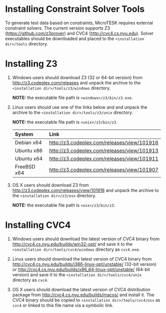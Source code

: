 # Installing Constraint Solver Tools

To generate test data based on constraints, MicroTESK requires external constraint solvers.
The current version supports Z3 (https://github.com/z3prover) and CVC4 (http://cvc4.cs.nyu.edu).
Solver executables should be downloaded and placed to the `<installation dir>/tools` directory.

# Installing Z3

1. Windows users should download Z3 (32 or 64-bit version) from http://z3.codeplex.com/releases and
   unpack the archive to the `<installation dir>/tools/z3/windows` directory.

   **NOTE:** the executable file path is `<windows>/z3/bin/z3.exe`.

2. Linux users should use one of the links below and and unpack the archive to the
   `<installation dir>/tools/z3/unix` directory.

   **NOTE:** the executable file path is `<unix>/z3/bin/z3`.

   | System | Link |
   | :----- | :--- |
   | Debian  x64 | http://z3.codeplex.com/releases/view/101916 |
   | Ubuntu  x86 | http://z3.codeplex.com/releases/view/101913 |
   | Ubuntu  x64 | http://z3.codeplex.com/releases/view/101911 |
   | FreeBSD x64 | http://z3.codeplex.com/releases/view/101907 |

3. OS X users should download Z3 from http://z3.codeplex.com/releases/view/101918 and unpack
   the archive to the `<installation dir>/z3/osx` directory.

   **NOTE:** the executable file path is `<osx>/z3/bin/z3`.

# Installing CVC4

1. Windows users should download the latest version of CVC4 binary from
   http://cvc4.cs.nyu.edu/builds/win32-opt/ and save it to the
   `<installation dir>/tools/cvc4/windows` directory as `cvc4.exe`.

2. Linux users should download the latest version of CVC4 binary from
   http://cvc4.cs.nyu.edu/builds/i386-linux-opt/unstable/ (32-bit version) or
   http://cvc4.cs.nyu.edu/builds/x86_64-linux-opt/unstable/ (64-bit version) and
   save it to the `<installation dir>/tools/cvc4/unix` directory as `cvc4`.

3. OS X users should download the latest version of CVC4 distribution package
   from http://cvc4.cs.nyu.edu/builds/macos/ and install it.
   The CVC4 binary should be copied to `<installation dir>/tools/cvc4/osx` as `cvc4` or
   linked to this file name via a symbolic link.
